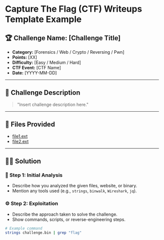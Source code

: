 # Capture The Flag (CTF) Writeups Template Example

## 🏆 Challenge Name: [Challenge Title]
- **Category:** [Forensics / Web / Crypto / Reversing / Pwn]
- **Points:** [XX]
- **Difficulty:** [Easy / Medium / Hard]
- **CTF Event:** [CTF Name]  
- **Date:** [YYYY-MM-DD]

---

## 📝 Challenge Description  
> "Insert challenge description here."

---

## 📂 Files Provided  
- [file1.ext](#)
- [file2.ext](#)

---

## 🕵️‍♂️ Solution  

### 🔎 Step 1: Initial Analysis  
- Describe how you analyzed the given files, website, or binary.
- Mention any tools used (e.g., `strings`, `binwalk`, `Wireshark`, `jq`).

### ⚙️ Step 2: Exploitation  
- Describe the approach taken to solve the challenge.
- Show commands, scripts, or reverse-engineering steps.
  
```bash
# Example command
strings challenge.bin | grep "flag"
